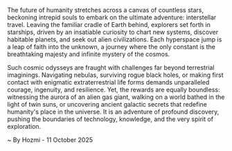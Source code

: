 
The future of humanity stretches across a canvas of countless stars, beckoning intrepid souls to embark on the ultimate adventure: interstellar travel. Leaving the familiar cradle of Earth behind, explorers set forth in starships, driven by an insatiable curiosity to chart new systems, discover habitable planets, and seek out alien civilizations. Each hyperspace jump is a leap of faith into the unknown, a journey where the only constant is the breathtaking majesty and infinite mystery of the cosmos.

Such cosmic odysseys are fraught with challenges far beyond terrestrial imaginings. Navigating nebulas, surviving rogue black holes, or making first contact with enigmatic extraterrestrial life forms demands unparalleled courage, ingenuity, and resilience. Yet, the rewards are equally boundless: witnessing the aurora of an alien gas giant, walking on a world bathed in the light of twin suns, or uncovering ancient galactic secrets that redefine humanity's place in the universe. It is an adventure of profound discovery, pushing the boundaries of technology, knowledge, and the very spirit of exploration.

~ By Hozmi - 11 October 2025
